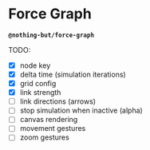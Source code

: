 # Force Graph

**`@nothing-but/force-graph`**

TODO:

-   [x] node key
-   [x] delta time (simulation iterations)
-   [x] grid config
-   [x] link strength
-   [ ] link directions (arrows)
-   [ ] stop simulation when inactive (alpha)
-   [ ] canvas rendering
-   [ ] movement gestures
-   [ ] zoom gestures
